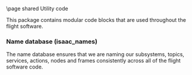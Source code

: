 \page shared Utility code

This package contains modular code blocks that are used throughout the flight software.

### Name database (isaac_names)

The name database ensures that we are naming our subsystems, topics, services, actions, nodes and frames consistently across all of the flight software code. 
